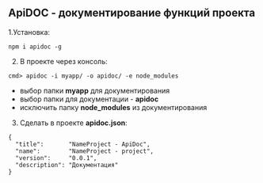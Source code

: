 ## ApiDOC - документирование функций проекта
1.Установка:
```
npm i apidoc -g
```

2. В проекте через консоль:
```
cmd> apidoc -i myapp/ -o apidoc/ -e node_modules
```
* выбор папки **myapp** для документирования
* выбор папки для документации - **apidoc**
* исключить папку **node_modules** из документирования

3. Сделать в проекте **apidoc.json**:
```
{
  "title":       "NameProject - ApiDoc",
  "name":        "NameProject - project",
  "version":     "0.0.1",
  "description": "Документация"
}
```
